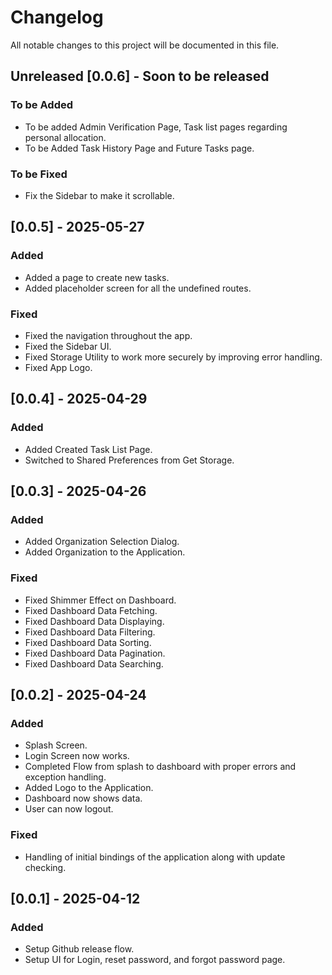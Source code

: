 # Changelog

All notable changes to this project will be documented in this file.

## Unreleased [0.0.6] - Soon to be released

### To be Added

- To be added Admin Verification Page, Task list pages regarding personal allocation.
- To be Added Task History Page and Future Tasks page.
  
### To be Fixed

- Fix the Sidebar to make it scrollable.

## [0.0.5] - 2025-05-27

### Added

- Added a page to create new tasks.
- Added placeholder screen for all the undefined routes.

### Fixed

- Fixed the navigation throughout the app.
- Fixed the Sidebar UI.
- Fixed Storage Utility to work more securely by improving error handling.
- Fixed App Logo.

## [0.0.4] - 2025-04-29

### Added

- Added Created Task List Page.
- Switched to Shared Preferences from Get Storage.


## [0.0.3] - 2025-04-26

### Added

- Added Organization Selection Dialog.
- Added Organization to the Application.

### Fixed

- Fixed Shimmer Effect on Dashboard.
- Fixed Dashboard Data Fetching.
- Fixed Dashboard Data Displaying.
- Fixed Dashboard Data Filtering.
- Fixed Dashboard Data Sorting.
- Fixed Dashboard Data Pagination.
- Fixed Dashboard Data Searching.



## [0.0.2] - 2025-04-24

### Added

- Splash Screen.
- Login Screen now works.
- Completed Flow from splash to dashboard with proper errors and exception handling.
- Added Logo to the Application.
- Dashboard now shows data.
- User can now logout.

### Fixed

- Handling of initial bindings of the application along with update checking.

## [0.0.1] - 2025-04-12

### Added

- Setup Github release flow.
- Setup UI for Login, reset password, and forgot password page.